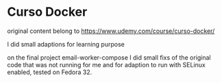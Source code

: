 # Curso Docker 
original content belong to https://www.udemy.com/course/curso-docker/

I did small adaptions for learning purpose

on the final project email-worker-compose I did small fixs of the original code that was not running for me and for adaption to run with SELinux enabled, tested on Fedora 32.
